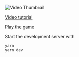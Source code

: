![Video Thumbnail](https://img.youtube.com/vi/1-7PY08aRM0/maxresdefault.jpg)

[Video tutorial](https://youtu.be/1-7PY08aRM0)

[Play the game](https://r3f-playroom-lobby-car-prototype.vercel.app/)

Start the development server with
```
yarn
yarn dev
```

